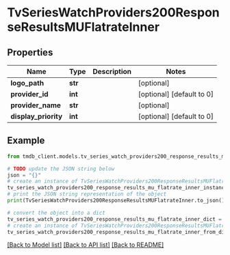 # TvSeriesWatchProviders200ResponseResultsMUFlatrateInner


## Properties

Name | Type | Description | Notes
------------ | ------------- | ------------- | -------------
**logo_path** | **str** |  | [optional] 
**provider_id** | **int** |  | [optional] [default to 0]
**provider_name** | **str** |  | [optional] 
**display_priority** | **int** |  | [optional] [default to 0]

## Example

```python
from tmdb_client.models.tv_series_watch_providers200_response_results_mu_flatrate_inner import TvSeriesWatchProviders200ResponseResultsMUFlatrateInner

# TODO update the JSON string below
json = "{}"
# create an instance of TvSeriesWatchProviders200ResponseResultsMUFlatrateInner from a JSON string
tv_series_watch_providers200_response_results_mu_flatrate_inner_instance = TvSeriesWatchProviders200ResponseResultsMUFlatrateInner.from_json(json)
# print the JSON string representation of the object
print(TvSeriesWatchProviders200ResponseResultsMUFlatrateInner.to_json())

# convert the object into a dict
tv_series_watch_providers200_response_results_mu_flatrate_inner_dict = tv_series_watch_providers200_response_results_mu_flatrate_inner_instance.to_dict()
# create an instance of TvSeriesWatchProviders200ResponseResultsMUFlatrateInner from a dict
tv_series_watch_providers200_response_results_mu_flatrate_inner_from_dict = TvSeriesWatchProviders200ResponseResultsMUFlatrateInner.from_dict(tv_series_watch_providers200_response_results_mu_flatrate_inner_dict)
```
[[Back to Model list]](../README.md#documentation-for-models) [[Back to API list]](../README.md#documentation-for-api-endpoints) [[Back to README]](../README.md)


